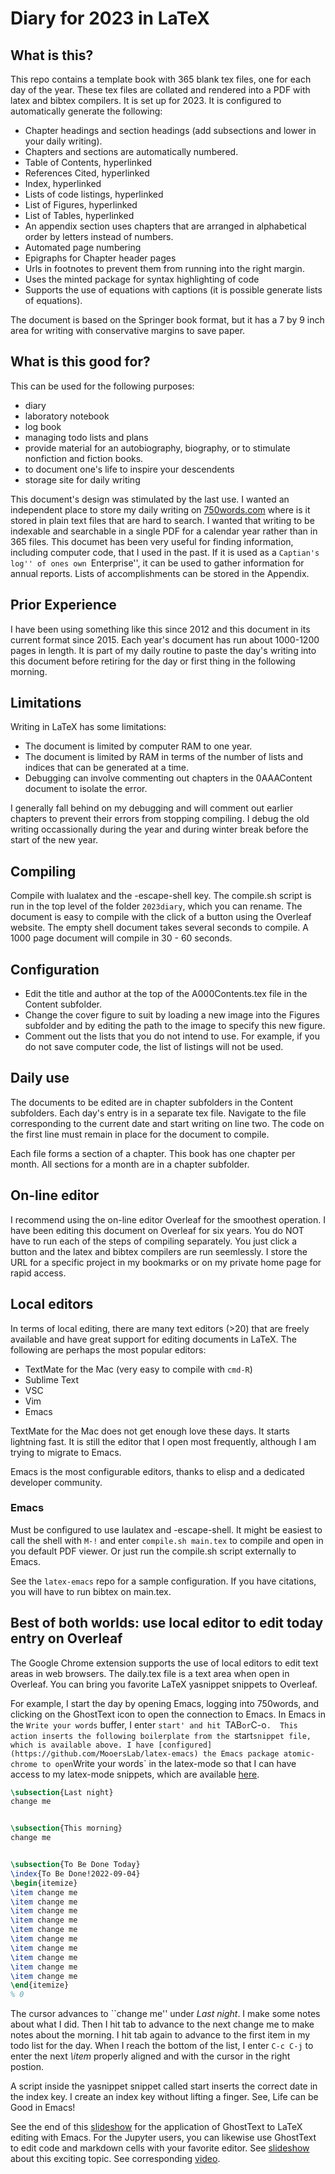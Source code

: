 # Diary for 2023 in LaTeX

## What is this?

This repo contains a template book with 365 blank tex files, one for each day of the year.
These tex files are collated and rendered into a PDF with latex and bibtex compilers.
It is set up for 2023.
It is configured to automatically generate the following:

- Chapter headings and section headings (add subsections and lower in your daily writing).
- Chapters and sections are automatically numbered.
- Table of Contents, hyperlinked
- References Cited, hyperlinked
- Index, hyperlinked
- Lists of code listings, hyperlinked
- List of Figures, hyperlinked
- List of Tables, hyperlinked
- An appendix section uses chapters that are arranged in alphabetical order by letters instead of numbers.
- Automated page numbering
- Epigraphs for Chapter header pages
- Urls in footnotes to prevent them from running into the right margin.
- Uses the minted package for syntax highlighting of code
- Supports the use of equations with captions (it is possible generate lists of equations).


The document is based on the Springer book format, but it has a 7 by 9 inch area for writing with conservative margins to save paper.


## What is this good for?

This can be used for the following purposes:

- diary
- laboratory notebook
- log book
- managing todo lists and plans
- provide material for an autobiography, biography, or to stimulate nonfiction and fiction books.
- to document one's life to inspire your descendents
- storage site for daily writing

This document's design was stimulated by the last use.
I wanted an independent place to store my daily writing on [750words.com](https://750words.com) where is it stored in plain text files that are hard to search.
I wanted that writing to be indexable and searchable in a single PDF for a calendar year rather than in 365 files.
This documet has been very useful for finding information, including computer code, that I used in the past.
If it is used as a ``Captian's log'' of ones own ``Enterprise'', it can be used to gather information for annual reports.
Lists of accomplishments can be stored in the Appendix.

## Prior Experience

I have been using something like this since 2012 and this document in its current format since 2015.
Each year's document has run about 1000-1200 pages in length.
It is part of my daily routine to paste the day's writing into this document before retiring for the day or first thing in the following morning.

## Limitations

Writing in LaTeX has some limitations:

- The document is limited by computer RAM to one year. 
- The document is limited by RAM in terms of the number of lists and indices that can be generated at a time.
- Debugging can involve commenting out chapters in the 0AAAContent document to isolate the error.

I generally fall behind on my debugging and will comment out earlier chapters to prevent their errors from stopping compiling.
I debug the old writing occassionally during the year and during winter break before the start of the new year.

## Compiling

Compile with lualatex and the -escape-shell key.
The compile.sh script is run in the top level of the folder `2023diary`, which you can rename.
The document is easy to compile with the click of a button using the Overleaf website.
The empty shell document takes several seconds to compile.
A 1000 page document will compile in 30 - 60 seconds.

## Configuration

- Edit the title and author at the top of the A000Contents.tex file in the Content subfolder.
- Change the cover figure to suit by loading a new image into the Figures subfolder and by editing the path to the image to specify this new figure.
- Comment out the lists that you do not intend to use. For example, if you do not save computer code, the list of listings will not be used.

## Daily use

The documents to be edited are in chapter subfolders in the Content subfolders.
Each day's entry is in a separate tex file.
Navigate to the file corresponding to the current date and start writing on line two.
The code on the first line must remain in place for the document to compile.

Each file forms a section of a chapter.
This book has one chapter per month.
All sections for a month are in a chapter subfolder.

## On-line editor

I recommend using the on-line editor Overleaf for the smoothest operation.
I have been editing this document on Overleaf for six years.
You do NOT have to run each of the steps of compiling separately.
You just click a button and the latex and bibtex compilers are run seemlessly.
I store the URL for a specific project in my bookmarks or on my private home page for rapid access.

## Local editors

In terms of local editing, there are many text editors (>20) that are freely available and have great support for editing documents in LaTeX.
The following are perhaps the most popular editors:

- TextMate for the Mac (very easy to compile with `cmd-R`)
- Sublime Text
- VSC
- Vim
- Emacs

TextMate for the Mac does not get enough love these days.
It starts lightning fast.
It is still the editor that I open most frequently, although I am trying to migrate to Emacs.

Emacs is the most configurable editors, thanks to elisp and a dedicated developer community.

### Emacs

Must be configured to use laulatex and -escape-shell. 
It might be easiest to call the shell with `M-!` and enter `compile.sh main.tex` to compile and open in you default PDF viewer.
Or just run the compile.sh script externally to Emacs.

See the `latex-emacs` repo for a sample configuration.
If you have citations, you will have to run bibtex on main.tex.

## Best of both worlds: use local editor to edit today entry on Overleaf

The Google Chrome extension supports the use of local editors to edit text areas in web browsers.
The daily.tex file is a text area when open in Overleaf.
You can bring you favorite LaTeX yasnippet snippets to Overleaf.

For example, I start the day by opening Emacs, logging into 750words, and clicking on the GhostText icon to open the connection to Emacs.
In Emacs in the `Write your words` buffer, I enter `start' and hit `TAB` or `C-o`. 
This action inserts the following boilerplate from the `start` snippet file, which is available above.
I have [configured](https://github.com/MooersLab/latex-emacs) the Emacs package atomic-chrome to open `Write your words` in the latex-mode so that I can have access to my latex-mode snippets, which are available [here](https://github.com/MooersLab/snippet-latex-mode).

```latex
\subsection{Last night}
change me


\subsection{This morning}
change me


\subsection{To Be Done Today}
\index{To Be Done!2022-09-04}
\begin{itemize}
\item change me
\item change me
\item change me
\item change me
\item change me
\item change me
\item change me
\item change me
\item change me
\item change me
\end{itemize}
% 0

```

The cursor advances to ``change me'' under *Last night*.
I make some notes about what I did.
Then I hit tab to advance to the next change me to make notes about the morning.
I hit tab again to advance to the first item in my todo list for the day.
When I reach the bottom of the list, I enter `C-c C-j` to enter the next *\item* properly aligned and with the cursor in the right postion.

A script inside the yasnippet snippet called start inserts the correct date in the index key.
I create an index key without lifting a finger.
See, Life can be Good in Emacs!

See the end of this [slideshow](https://github.com/MooersLab/BerlinEmacsAugust2022) for the application of GhostText to LaTeX editing with Emacs.
For the Jupyter users, you can likewise use GhostText to edit code and markdown cells with your favorite editor.
See [slideshow](https://github.com/MooersLab/DSW22ghosttext) about this exciting topic.
See corresponding [video](https://mediasite.ouhsc.edu/Mediasite/Channel/python/watch/4da0872f028c4255ae12935655e911321d).





